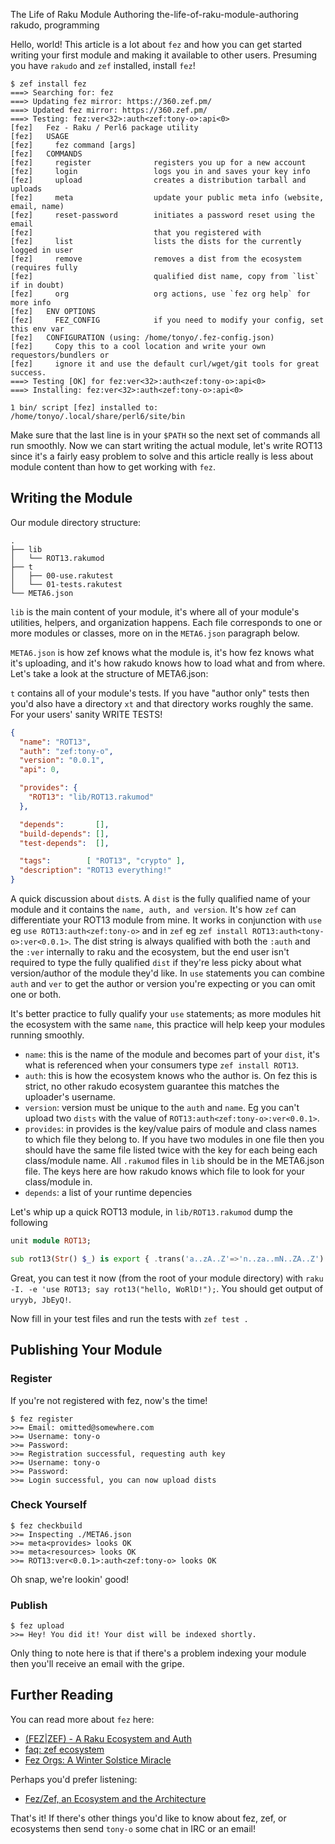 The Life of Raku Module Authoring
the-life-of-raku-module-authoring
rakudo, programming

Hello, world! This article is a lot about `fez` and how you can get started writing your first module and making it available to other users. Presuming you have `rakudo` and `zef` installed, install `fez`!

```
$ zef install fez
===> Searching for: fez
===> Updating fez mirror: https://360.zef.pm/
===> Updated fez mirror: https://360.zef.pm/
===> Testing: fez:ver<32>:auth<zef:tony-o>:api<0>
[fez]   Fez - Raku / Perl6 package utility
[fez]   USAGE
[fez]     fez command [args]
[fez]   COMMANDS
[fez]     register              registers you up for a new account
[fez]     login                 logs you in and saves your key info
[fez]     upload                creates a distribution tarball and uploads
[fez]     meta                  update your public meta info (website, email, name)
[fez]     reset-password        initiates a password reset using the email
[fez]                           that you registered with
[fez]     list                  lists the dists for the currently logged in user
[fez]     remove                removes a dist from the ecosystem (requires fully
[fez]                           qualified dist name, copy from `list` if in doubt)
[fez]     org                   org actions, use `fez org help` for more info
[fez]   ENV OPTIONS
[fez]     FEZ_CONFIG            if you need to modify your config, set this env var
[fez]   CONFIGURATION (using: /home/tonyo/.fez-config.json)
[fez]     Copy this to a cool location and write your own requestors/bundlers or
[fez]     ignore it and use the default curl/wget/git tools for great success.
===> Testing [OK] for fez:ver<32>:auth<zef:tony-o>:api<0>
===> Installing: fez:ver<32>:auth<zef:tony-o>:api<0>

1 bin/ script [fez] installed to:
/home/tonyo/.local/share/perl6/site/bin
```

Make sure that the last line is in your `$PATH` so the next set of commands all run smoothly. Now we can start writing the actual module, let's write ROT13 since it's a fairly easy problem to solve and this article really is less about module content than how to get working with `fez`.

## Writing the Module

Our module directory structure:

```
.
├── lib
│   └── ROT13.rakumod
├── t
│   ├── 00-use.rakutest
│   └── 01-tests.rakutest
└── META6.json
```

`lib` is the main content of your module, it's where all of your module's utilities, helpers, and organization happens.  Each file corresponds to one or more modules or classes, more on in the `META6.json` paragraph below.

`META6.json` is how zef knows what the module is, it's how fez knows what it's uploading, and it's how rakudo knows how to load what and from where. Let's take a look at the structure of META6.json:

`t` contains all of your module's tests.  If you have "author only" tests then you'd also have a directory `xt` and that directory works roughly the same. For your users' sanity WRITE TESTS!

```json
{
  "name": "ROT13",
  "auth": "zef:tony-o",
  "version": "0.0.1",
  "api": 0,

  "provides": {
    "ROT13": "lib/ROT13.rakumod"
  },

  "depends":       [],
  "build-depends": [],
  "test-depends":  [],

  "tags":        [ "ROT13", "crypto" ],
  "description": "ROT13 everything!"
}
```

A quick discussion about `dist`s.  A `dist` is the fully qualified name of your module and it contains the `name, auth, and version`.  It's how `zef` can differentiate your ROT13 module from mine. It works in conjunction with `use` eg `use ROT13:auth<zef:tony-o>` and in `zef` eg `zef install ROT13:auth<tony-o>:ver<0.0.1>`.  The dist string is always qualified with both the `:auth` and the `:ver` internally to raku and the ecosystem, but the end user isn't required to type the fully qualified `dist` if they're less picky about what version/author of the module they'd like. In `use` statements you can combine `auth` and `ver` to get the author or version you're expecting or you can omit one or both.

It's better practice to fully qualify your `use` statements; as more modules hit the ecosystem with the same `name`, this practice will help keep your modules running smoothly.

* `name`: this is the name of the module and becomes part of your `dist`, it's what is referenced when your consumers type `zef install ROT13`.
* `auth`: this is how the ecosystem knows who the author is.  On fez this is strict, no other rakudo ecosystem guarantee this matches the uploader's username.
* `version`: version must be unique to the `auth` and `name`.  Eg you can't upload two `dists` with the value of `ROT13:auth<zef:tony-o>:ver<0.0.1>`.
* `provides`: in provides is the key/value pairs of module and class names to which file they belong to.  If you have two modules in one file then you should have the same file listed twice with the key for each being each class/module name. All `.rakumod` files in `lib` should be in the META6.json file.  The keys here are how rakudo knows which file to look for your class/module in.
* `depends`: a list of your runtime depencies

Let's whip up a quick ROT13 module, in `lib/ROT13.rakumod` dump the following

```raku
unit module ROT13;

sub rot13(Str() $_) is export { .trans('a..zA..Z'=>'n..za..mN..ZA..Z') }
```

Great, you can test it now (from the root of your module directory) with `raku -I. -e 'use ROT13; say rot13("hello, WoRlD!");`. You should get output of `uryyb, JbEyQ!`.

Now fill in your test files and run the tests with `zef test .`

## Publishing Your Module

### Register

If you're not registered with fez, now's the time!

```
$ fez register
>>= Email: omitted@somewhere.com
>>= Username: tony-o
>>= Password:
>>= Registration successful, requesting auth key
>>= Username: tony-o
>>= Password:
>>= Login successful, you can now upload dists
```

### Check Yourself

```
$ fez checkbuild
>>= Inspecting ./META6.json
>>= meta<provides> looks OK
>>= meta<resources> looks OK
>>= ROT13:ver<0.0.1>:auth<zef:tony-o> looks OK
```

Oh snap, we're lookin' good!

### Publish

```
$ fez upload
>>= Hey! You did it! Your dist will be indexed shortly.
```

Only thing to note here is that if there's a problem indexing your module then you'll receive an email with the gripe.

## Further Reading

You can read more about `fez` here:

* [(FEZ|ZEF) - A Raku Ecosystem and Auth](https://deathbykeystroke.com/articles/20210116-fezzef---a-raku-ecosystem-and-auth.html)
* [faq: zef ecosystem](https://deathbykeystroke.com/articles/20210120-faq-zef-ecosystem.html)
* [Fez Orgs: A Winter Solstice Miracle](https://deathbykeystroke.com/articles/20211220-fez-orgs-a-winter-solstice-miracle.html)

Perhaps you'd prefer listening:

* [Fez/Zef, an Ecosystem and the Architecture](https://conf.raku.org/talk/143)

That's it! If there's other things you'd like to know about fez, zef, or ecosystems then send `tony-o` some chat in IRC or an email!
